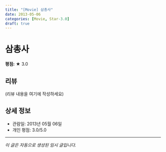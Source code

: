```yaml
---
title: "[Movie] 삼총사"
date: 2013-05-06
categories: [Movie, Star-3.0]
draft: true
---
```


# 삼총사

**평점:** ★ 3.0

## 리뷰

(리뷰 내용을 여기에 작성하세요)

## 상세 정보

- 관람일: 2013년 05월 06일
- 개인 평점: 3.0/5.0

---

*이 글은 자동으로 생성된 임시 글입니다.*
